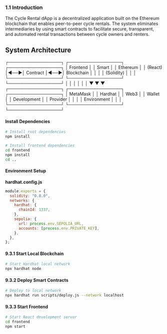 

### 1.1 Introduction

The Cycle Rental dApp is a decentralized application built on the Ethereum blockchain that enables peer-to-peer cycle rentals. The system eliminates intermediaries by using smart contracts to facilitate secure, transparent, and automated rental transactions between cycle owners and renters.


## System Architecture
┌─────────────────┐    ┌─────────────────┐    ┌─────────────────┐
│   Frontend      │    │   Smart         │    │   Ethereum      │
│   (React)       │◄──►│   Contract      │◄──►│   Blockchain    │
│                 │    │   (Solidity)    │    │                 │
└─────────────────┘    └─────────────────┘    └─────────────────┘
         │                       │                       │
         │                       │                       │
         ▼                       ▼                       ▼
┌─────────────────┐    ┌─────────────────┐    ┌─────────────────┐
│   MetaMask      │    │   Hardhat       │    │   Web3          │
│   Wallet        │    │   Development   │    │   Provider      │
│                 │    │   Environment   │    │                 │
└─────────────────┘    └─────────────────┘    └─────────────────┘



#### Install Dependencies

```bash
# Install root dependencies
npm install

# Install frontend dependencies
cd frontend
npm install
cd ..
```

#### Environment Setup

**hardhat.config.js**

```javascript
module.exports = {
  solidity: "0.8.0",
  networks: {
    hardhat: {
      chainId: 1337,
    },
    sepolia: {
      url: process.env.SEPOLIA_URL,
      accounts: [process.env.PRIVATE_KEY],
    },
  },
};
```

#### 9.3.1 Start Local Blockchain

```bash
# Start Hardhat local network
npx hardhat node
```

#### 9.3.2 Deploy Smart Contracts

```bash
# Deploy to local network
npx hardhat run scripts/deploy.js --network localhost
```

#### 9.3.3 Start Frontend

```bash
# Start React development server
cd frontend
npm start
```


